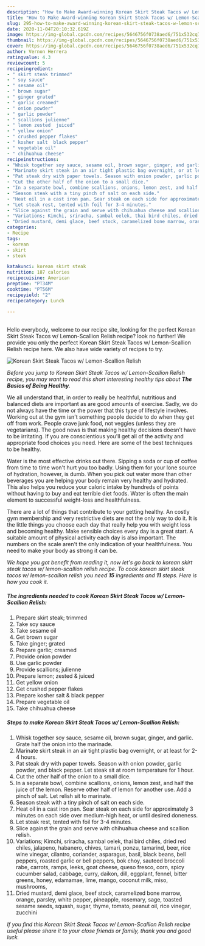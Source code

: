 ```yaml
---
description: "How to Make Award-winning Korean Skirt Steak Tacos w/ Lemon-Scallion Relish"
title: "How to Make Award-winning Korean Skirt Steak Tacos w/ Lemon-Scallion Relish"
slug: 295-how-to-make-award-winning-korean-skirt-steak-tacos-w-lemon-scallion-relish
date: 2020-11-04T20:10:32.619Z
image: https://img-global.cpcdn.com/recipes/5646756f0738aed6/751x532cq70/korean-skirt-steak-tacos-w-lemon-scallion-relish-recipe-main-photo.jpg
thumbnail: https://img-global.cpcdn.com/recipes/5646756f0738aed6/751x532cq70/korean-skirt-steak-tacos-w-lemon-scallion-relish-recipe-main-photo.jpg
cover: https://img-global.cpcdn.com/recipes/5646756f0738aed6/751x532cq70/korean-skirt-steak-tacos-w-lemon-scallion-relish-recipe-main-photo.jpg
author: Vernon Herrera
ratingvalue: 4.3
reviewcount: 5
recipeingredient:
- " skirt steak trimmed"
- " soy sauce"
- " sesame oil"
- " brown sugar"
- " ginger grated"
- " garlic creamed"
- " onion powder"
- " garlic powder"
- " scallions julienne"
- " lemon zested  juiced"
- " yellow onion"
- " crushed pepper flakes"
- " kosher salt  black pepper"
- " vegetable oil"
- " chihuahua cheese"
recipeinstructions:
- "Whisk together soy sauce, sesame oil, brown sugar, ginger, and garlic. Grate half the onion into the marinade."
- "Marinate skirt steak in an air tight plastic bag overnight, or at least for 2-4 hours."
- "Pat steak dry with paper towels. Season with onion powder, garlic powder, and black pepper. Let steak sit at room temperature for 1 hour."
- "Cut the other half of the onion to a small dice."
- "In a separate bowl, combine scallions, onions, lemon zest, and half the juice of the lemon. Reserve other half of lemon for another use. Add a pinch of salt. Let relish sit to marinate."
- "Season steak with a tiny pinch of salt on each side."
- "Heat oil in a cast iron pan. Sear steak on each side for approximately 3 minutes on each side over medium-high heat, or until desired doneness."
- "Let steak rest, tented with foil for 3-4 minutes."
- "Slice against the grain and serve with chihuahua cheese and scallion relish."
- "Variations; Kimchi, sriracha, sambal oelek, thai bird chiles, dried red chiles, jalapeno, habanero, chives, tamari, ponzu, tamarind, beer, rice wine vinegar, cilantro, coriander, asparagus, basil, black beans, bell peppers, roasted garlic or bell peppers, bok choy, sauteed broccoli rabe, carrots, ramps, leeks, goat cheese, queso fresco, corn, spicy cucumber salad, cabbage, curry, daikon, dill, eggplant, fennel, bitter greens, honey, edamamae, lime, mango, coconut milk, miso, mushrooms,"
- "Dried mustard, demi glace, beef stock, caramelized bone marrow, orange, parsley, white pepper, pineapple, rosemary, sage, toasted sesame seeds, squash, sugar, thyme, tomato, peanut oil, rice vinegar, zucchini"
categories:
- Recipe
tags:
- korean
- skirt
- steak

katakunci: korean skirt steak 
nutrition: 187 calories
recipecuisine: American
preptime: "PT34M"
cooktime: "PT56M"
recipeyield: "2"
recipecategory: Lunch

---
```

<br>
Hello everybody, welcome to our recipe site, looking for the perfect Korean Skirt Steak Tacos w/ Lemon-Scallion Relish recipe? look no further! We provide you only the perfect Korean Skirt Steak Tacos w/ Lemon-Scallion Relish recipe here. We also have wide variety of recipes to try.
<br>


![Korean Skirt Steak Tacos w/ Lemon-Scallion Relish](https://img-global.cpcdn.com/recipes/5646756f0738aed6/751x532cq70/korean-skirt-steak-tacos-w-lemon-scallion-relish-recipe-main-photo.jpg)

<i>Before you jump to Korean Skirt Steak Tacos w/ Lemon-Scallion Relish recipe, you may want to read this short interesting healthy tips about <strong>The Basics of Being Healthy</strong>.</i>

We all understand that, in order to really be healthful, nutritious and balanced diets are important as are good amounts of exercise. Sadly, we do not always have the time or the power that this type of lifestyle involves. Working out at the gym isn't something people decide to do when they get off from work. People crave junk food, not veggies (unless they are vegetarians). The good news is that making healthy decisions doesn’t have to be irritating. If you are conscientious you'll get all of the activity and appropriate food choices you need. Here are some of the best techniques to be healthy.

Water is the most effective drinks out there. Sipping a soda or cup of coffee from time to time won't hurt you too badly. Using them for your lone source of hydration, however, is dumb. When you pick out water more than other beverages you are helping your body remain very healthy and hydrated. This also helps you reduce your caloric intake by hundreds of points without having to buy and eat terrible diet foods. Water is often the main element to successful weight-loss and healthfulness.

There are a lot of things that contribute to your getting healthy. An costly gym membership and very restrictive diets are not the only way to do it. It is the little things you choose each day that really help you with weight loss and becoming healthy. Make sensible choices every day is a great start. A suitable amount of physical activity each day is also important. The numbers on the scale aren't the only indication of your healthfulness. You need to make your body as strong it can be. 


<i>We hope you got benefit from reading it, now let's go back to korean skirt steak tacos w/ lemon-scallion relish recipe. To cook korean skirt steak tacos w/ lemon-scallion relish you need <strong>15</strong> ingredients and <strong>11</strong> steps. Here is how you cook it.
</i>

##### The ingredients needed to cook Korean Skirt Steak Tacos w/ Lemon-Scallion Relish:

1. Prepare  skirt steak; trimmed
1. Take  soy sauce
1. Take  sesame oil
1. Get  brown sugar
1. Take  ginger; grated
1. Prepare  garlic; creamed
1. Provide  onion powder
1. Use  garlic powder
1. Provide  scallions; julienne
1. Prepare  lemon; zested &amp; juiced
1. Get  yellow onion
1. Get  crushed pepper flakes
1. Prepare  kosher salt &amp; black pepper
1. Prepare  vegetable oil
1. Take  chihuahua cheese


##### Steps to make Korean Skirt Steak Tacos w/ Lemon-Scallion Relish:

1. Whisk together soy sauce, sesame oil, brown sugar, ginger, and garlic. Grate half the onion into the marinade.
1. Marinate skirt steak in an air tight plastic bag overnight, or at least for 2-4 hours.
1. Pat steak dry with paper towels. Season with onion powder, garlic powder, and black pepper. Let steak sit at room temperature for 1 hour.
1. Cut the other half of the onion to a small dice.
1. In a separate bowl, combine scallions, onions, lemon zest, and half the juice of the lemon. Reserve other half of lemon for another use. Add a pinch of salt. Let relish sit to marinate.
1. Season steak with a tiny pinch of salt on each side.
1. Heat oil in a cast iron pan. Sear steak on each side for approximately 3 minutes on each side over medium-high heat, or until desired doneness.
1. Let steak rest, tented with foil for 3-4 minutes.
1. Slice against the grain and serve with chihuahua cheese and scallion relish.
1. Variations; Kimchi, sriracha, sambal oelek, thai bird chiles, dried red chiles, jalapeno, habanero, chives, tamari, ponzu, tamarind, beer, rice wine vinegar, cilantro, coriander, asparagus, basil, black beans, bell peppers, roasted garlic or bell peppers, bok choy, sauteed broccoli rabe, carrots, ramps, leeks, goat cheese, queso fresco, corn, spicy cucumber salad, cabbage, curry, daikon, dill, eggplant, fennel, bitter greens, honey, edamamae, lime, mango, coconut milk, miso, mushrooms,
1. Dried mustard, demi glace, beef stock, caramelized bone marrow, orange, parsley, white pepper, pineapple, rosemary, sage, toasted sesame seeds, squash, sugar, thyme, tomato, peanut oil, rice vinegar, zucchini


<i>If you find this Korean Skirt Steak Tacos w/ Lemon-Scallion Relish recipe useful please share it to your close friends or family, thank you and good luck.</i>
